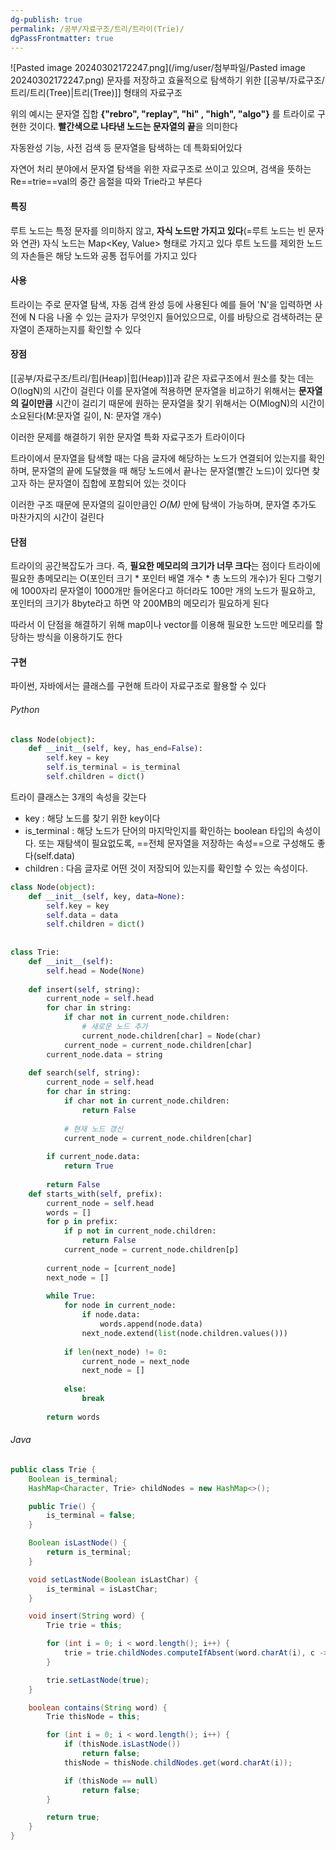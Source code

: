 ```yaml
---
dg-publish: true
permalink: /공부/자료구조/트리/트라이(Trie)/
dgPassFrontmatter: true
---
```


![Pasted image 20240302172247.png](/img/user/첨부파일/Pasted image 20240302172247.png)
문자를 저장하고 효율적으로 탐색하기 위한 [[공부/자료구조/트리/트리(Tree)\|트리(Tree)]] 형태의 자료구조

위의 예시는 문자열 집합 **{"rebro", "replay", "hi" , "high", "algo"}** 를 트라이로 구현한 것이다. **빨간색으로 나타낸 노드는 문자열의 끝**을 의미한다

자동완성 기능, 사전 검색 등 문자열을 탐색하는 데 특화되어있다

자연어 처리 분야에서 문자열 탐색을 위한 자료구조로 쓰이고 있으며, 검색을 뜻하는 Re==trie==val의 중간 음절을 따와 Trie라고 부른다

#### 특징
루트 노드는 특정 문자를 의미하지 않고, **자식 노드만 가지고 있다**(=루트 노드는 빈 문자와 연관)
자식 노드는 Map<Key, Value> 형태로 가지고 있다
루트 노드를 제외한 노드의 자손들은 해당 노드와 공통 접두어를 가지고 있다

#### 사용
트라이는 주로 문자열 탐색, 자동 검색 완성 등에 사용된다
예를 들어 'N'을 입력하면 사전에 N 다음 나올 수 있는 글자가 무엇인지 들어있으므로, 이를 바탕으로 검색하려는 문자열이 존재하는지를 확인할 수 있다

#### 장점
[[공부/자료구조/트리/힙(Heap)\|힙(Heap)]]과 같은 자료구조에서 원소를 찾는 데는 O(logN)의 시간이 걸린다
이를 문자열에 적용하면 문자열을 비교하기 위해서는 **문자열의 길이만큼** 시간이 걸리기 때문에 원하는 문자열을 찾기 위해서는 O(MlogN)의 시간이 소요된다(M:문자열 길이, N: 문자열 개수)

이러한 문제를 해결하기 위한 문자열 특화 자료구조가 트라이이다

트라이에서 문자열을 탐색할 때는 다음 글자에 해당하는 노드가 연결되어 있는지를 확인하며, 문자열의 끝에 도달했을 때 해당 노드에서 끝나는 문자열(빨간 노드)이 있다면 찾고자 하는 문자열이 집합에 포함되어 있는 것이다

이러한 구조 때문에 문자열의 길이만큼인 *O(M)* 만에 탐색이 가능하며, 문자열 추가도 마찬가지의 시간이 걸린다

#### 단점
트라이의 공간복잡도가 크다. 즉, **필요한 메모리의 크기가 너무 크다**는 점이다
트라이에 필요한 총메모리는 O(포인터 크기 * 포인터 배열 개수 * 총 노드의 개수)가 된다
그렇기에 1000자리 문자열이 1000개만 들어온다고 하더라도 100만 개의 노드가 필요하고, 포인터의 크기가 8byte라고 하면 약 200MB의 메모리가 필요하게 된다

따라서 이 단점을 해결하기 위해 map이나 vector를 이용해 필요한 노드만 메모리를 할당하는 방식을 이용하기도 한다

#### 구현
파이썬, 자바에서는 클래스를 구현해 트라이 자료구조로 활용할 수 있다

###### Python

```python
class Node(object):
    def __init__(self, key, has_end=False):
        self.key = key
        self.is_terminal = is_terminal
        self.children = dict()
```

트라이 클래스는 3개의 속성을 갖는다
- key : 해당 노드를 찾기 위한 key이다
- is_terminal : 해당 노드가 단어의 마지막인지를 확인하는 boolean 타입의 속성이다. 또는 재탐색이 필요없도록, ==전체 문자열을 저장하는 속성==으로 구성해도 좋다(self.data)
- children : 다음 글자로 어떤 것이 저장되어 있는지를 확인할 수 있는 속성이다.

```python
class Node(object):  
    def __init__(self, key, data=None):  
        self.key = key  
        self.data = data  
        self.children = dict()  
  
  
class Trie:  
    def __init__(self):  
        self.head = Node(None)  
  
    def insert(self, string):  
        current_node = self.head  
        for char in string:  
            if char not in current_node.children:  
                # 새로운 노드 추가  
                current_node.children[char] = Node(char)  
            current_node = current_node.children[char]  
        current_node.data = string  
  
    def search(self, string):  
        current_node = self.head  
        for char in string:  
            if char not in current_node.children:  
                return False  
  
            # 현재 노드 갱신  
            current_node = current_node.children[char]  
  
        if current_node.data:  
            return True  
  
        return False  
    def starts_with(self, prefix):  
        current_node = self.head  
        words = []  
        for p in prefix:  
            if p not in current_node.children:  
                return False  
            current_node = current_node.children[p]  
  
        current_node = [current_node]  
        next_node = []  
  
        while True:  
            for node in current_node:  
                if node.data:  
                    words.append(node.data)  
                next_node.extend(list(node.children.values()))  
  
            if len(next_node) != 0:  
                current_node = next_node  
                next_node = []  
  
            else:  
                break  
  
        return words
```

###### Java

```java
public class Trie {
    Boolean is_terminal;
    HashMap<Character, Trie> childNodes = new HashMap<>();

    public Trie() {
        is_terminal = false;
    }

    Boolean isLastNode() {
        return is_terminal;
    }

    void setLastNode(Boolean isLastChar) {
        is_terminal = isLastChar;
    }

    void insert(String word) {
        Trie trie = this;

        for (int i = 0; i < word.length(); i++) {
            trie = trie.childNodes.computeIfAbsent(word.charAt(i), c -> new Trie());
        }

        trie.setLastNode(true);
    }

    boolean contains(String word) {
        Trie thisNode = this;

        for (int i = 0; i < word.length(); i++) {
            if (thisNode.isLastNode())
                return false;
            thisNode = thisNode.childNodes.get(word.charAt(i));

            if (thisNode == null)
                return false;
        }

        return true;
    }
}
```
